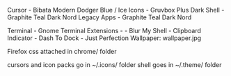 Cursor - Bibata Modern Dodger Blue / Ice
Icons - Gruvbox Plus Dark
Shell - Graphite Teal Dark Nord
Legacy Apps - Graphite Teal Dark Nord

Terminal - Gnome Terminal
Extensions - 
                - Blur My Shell
                - Clipboard Indicator
                - Dash To Dock
                - Just Perfection
Wallpaper: wallpaper.jpg

Firefox css attached in chrome/ folder


cursors and icon packs go in ~/.icons/ folder
shell goes in ~/.theme/ folder